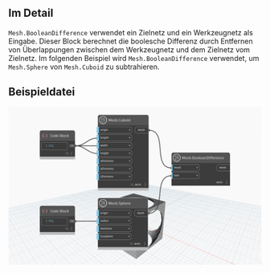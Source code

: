 ## Im Detail
`Mesh.BooleanDifference` verwendet ein Zielnetz und ein Werkzeugnetz als Eingabe. Dieser Block berechnet die boolesche Differenz durch Entfernen von Überlappungen zwischen dem Werkzeugnetz und dem Zielnetz vom Zielnetz.
Im folgenden Beispiel wird `Mesh.BooleanDifference` verwendet, um `Mesh.Sphere` von `Mesh.Cuboid` zu subtrahieren.

## Beispieldatei

![Example](./Autodesk.DesignScript.Geometry.Mesh.BooleanDifference_img.jpg)
